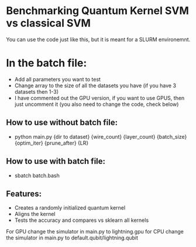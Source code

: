 # Benchmarking Quantum Kernel SVM vs classical SVM
You can use the code just like this, but it is meant for a SLURM environemnt.

# In the batch file:
- Add all parameters you want to test
- Change array to the size of all the datasets you have (if you have 3 datasets then 1-3)
- I have commented out the GPU version, if you want to use GPUS, then just uncomment it (you also need to change the code, check below)

## How to use without batch file:
- python main.py {dir to dataset} {wire_count} {layer_count} {batch_size} {optim_iter} {prune_after} {LR}

## How to use with batch file:
- sbatch batch.bash

## Features:
- Creates a randomly initialized quantum kernel
- Aligns the kernel
- Tests the accuracy and compares vs sklearn all kernels


For GPU change the simulator in main.py to lightning.gpu
for CPU change the simulator in main.py to default.qubit/lightning.qubit